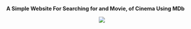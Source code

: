 **A Simple Website For Searching for and Movie, of Cinema Using MDb**

<p align="center"> 
<img src="https://freeimage.host/i/2BfPDP4"></img>
</p>
